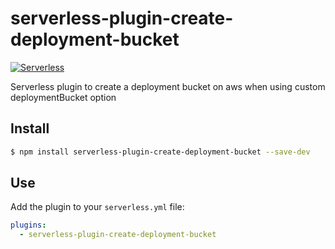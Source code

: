 # serverless-plugin-create-deployment-bucket

[![Serverless][ico-serverless]][link-serverless]

Serverless plugin to create a deployment bucket on aws when using custom deploymentBucket option

## Install

```bash
$ npm install serverless-plugin-create-deployment-bucket --save-dev
```

## Use
Add the plugin to your `serverless.yml` file:

```yaml
plugins:
  - serverless-plugin-create-deployment-bucket
```

[ico-serverless]: http://public.serverless.com/badges/v3.svg

[link-serverless]: http://www.serverless.com/
[link-npm]: https://www.npmjs.com/package/serverless-plugin-create-deployment-bucket
